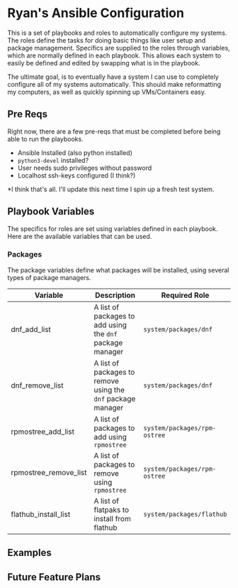 # Ryan's Ansible Configuration

This is a set of playbooks and roles to automatically configure my systems. The
roles define the tasks for doing basic things like user setup and package
management. Specifics are supplied to the roles through variables, which are
normally defined in each playbook. This allows each system to easily be defined
and edited by swapping what is in the playbook.

The ultimate goal, is to eventually have a system I can use to completely
configure all of my systems automatically. This should make reformatting my
computers, as well as quickly spinning up VMs/Containers easy.

## Pre Reqs

Right now, there are a few pre-reqs that must be completed before being able to
run the playbooks.

- Ansible Installed (also python installed)
- `python3-devel` installed?
- User needs sudo privileges without password
- Localhost ssh-keys configured (I think?)

*I think that's all. I'll update this next time I spin up a fresh test system.

## Playbook Variables
The specifics for roles are set using variables defined in each playbook. Here
are the available variables that can be used.

### Packages
The package variables define what packages will be installed, using several
types of package managers.

| Variable | Description | Required Role |
|----------|-------------|---------------|
| dnf_add_list | A list of packages to add using the `dnf` package manager | `system/packages/dnf` |
| dnf_remove_list | A list of packages to remove using the `dnf` package manager | `system/packages/dnf` |
| rpmostree_add_list | A list of packages to add using `rpmostree` | `system/packages/rpm-ostree` |
| rpmostree_remove_list | A list of packages to remove using `rpmostree` | `system/packages/rpm-ostree` |
| flathub_install_list | A list of flatpaks to install from flathub | `system/packages/flathub` |


## Examples


## Future Feature Plans

